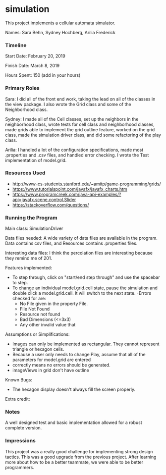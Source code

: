 simulation
====

This project implements a cellular automata simulator.

Names: Sara Behn, Sydney Hochberg, Arilia Frederick

### Timeline

Start Date: February 20, 2019

Finish Date: March 8, 2019

Hours Spent: 150 (add in your hours)

### Primary Roles
Sara: I did all of the front end work, taking the lead on all of the classes in the view package. I also wrote the Grid class and some of the Neighborhood class.

Sydney: I made all of the Cell classes, set up the neighbors in the neighborhood class, wrote tests for cell class and neighborhood classes, made grids able to implement the grid outline feature, worked on the grid class, made the simulation driver class, and did some refactoring of the play class.

Arilia: I handled a lot of the configuration specifications, made most .properties and .csv files, and handled error checking. 
I wrote the Test implementation of model.grid.

### Resources Used
- http://www-cs-students.stanford.edu/~amitp/game-programming/grids/
- https://www.tutorialspoint.com/javafx/javafx_charts.htm
- https://www.programcreek.com/java-api-examples/?api=javafx.scene.control.Slider
- https://stackoverflow.com/questions/

### Running the Program

Main class: SimulationDriver

Data files needed: A wide variety of data files are available in the program. 
Data contains csv files, and Resources contains .properties files.

Interesting data files: I think the percolation files are interesting because 
they remind me of 201.

Features implemented:
- To step through, click on "start/end step through" and use the spacebar to step.
- To change an individual model.grid.cell state, pause the simulation and double click a model.grid.cell. 
It will switch to the next state.
-Errors checked for are: 
    - No File given in the property File. 
    - File Not Found
    - Resource not found
    - Bad Dimensions (<=3x3)
    - Any other invalid value that 

Assumptions or Simplifications:
- Images can only be implemented as rectangular. They cannot represent triangle or hexagon cells.
- Because a user only needs to change Play, assume that all of the parameters for model.grid are entered
- correctly means no errors should be generated. 
- imageViews in grid don't have outline

Known Bugs:
- The hexagon display doesn't always fill the screen properly.

Extra credit:


### Notes

A well designed test and basic implementation allowed for a robust complete version.

### Impressions
This project was a really good challenge for implementing strong design tactics. 
This was a good upgrade from the previous project. After learning more about how to be a better teammate,
we were able to be better programmers. 
